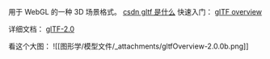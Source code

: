 用于 WebGL 的一种 3D 场景格式。
[csdn gltf 是什么](https://blog.csdn.net/qq_40985985/article/details/115543893)
快速入门：
[glTF overview](https://github.com/KhronosGroup/glTF#overview)

详细文档：
[glTF-2.0](https://www.khronos.org/registry/glTF/specs/2.0/glTF-2.0.html)


看这个大图：
![[图形学/模型文件/_attachments/gltfOverview-2.0.0b.png]]
